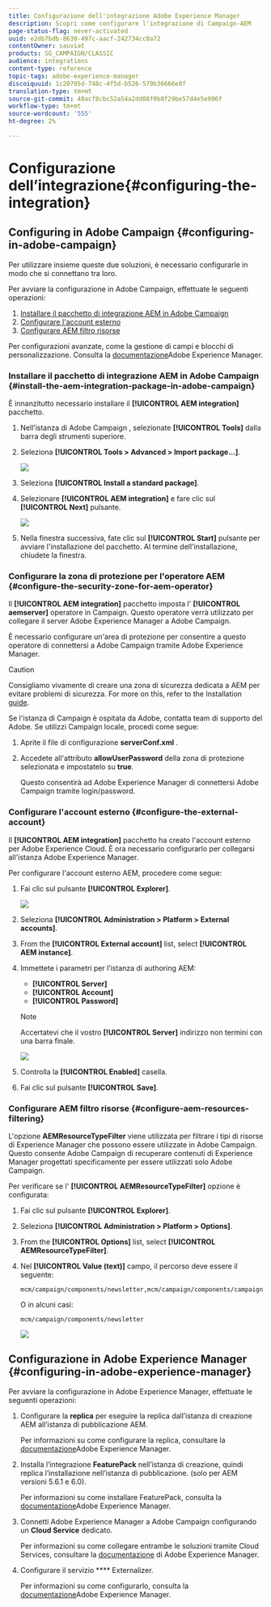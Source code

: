 ```yaml
---
title: Configurazione dell'integrazione Adobe Experience Manager
description: Scopri come configurare l'integrazione di Campaign-AEM
page-status-flag: never-activated
uuid: e2db7bdb-8630-497c-aacf-242734cc0a72
contentOwner: sauviat
products: SG_CAMPAIGN/CLASSIC
audience: integrations
content-type: reference
topic-tags: adobe-experience-manager
discoiquuid: 1c20795d-748c-4f5d-b526-579b36666e8f
translation-type: tm+mt
source-git-commit: 48acf8cbc52a54a2dd08f0b8f29be57d4e5e006f
workflow-type: tm+mt
source-wordcount: '555'
ht-degree: 2%

---
```



# Configurazione dell’integrazione{#configuring-the-integration}

## Configuring in Adobe Campaign {#configuring-in-adobe-campaign}

Per utilizzare insieme queste due soluzioni, è necessario configurarle in modo che si connettano tra loro.

Per avviare la configurazione in  Adobe Campaign, effettuate le seguenti operazioni:

1. [Installare il pacchetto di integrazione AEM in  Adobe Campaign](#install-the-aem-integration-package-in-adobe-campaign)
1. [Configurare l&#39;account esterno](#configure-the-external-account)
1. [Configurare AEM filtro risorse](#configure-aem-resources-filtering)

Per configurazioni avanzate, come la gestione di campi e blocchi di personalizzazione. Consulta la [documentazione](https://helpx.adobe.com/experience-manager/6-5/sites/administering/using/campaignonpremise.html)Adobe Experience Manager.

### Installare il pacchetto di integrazione AEM in  Adobe Campaign {#install-the-aem-integration-package-in-adobe-campaign}

È innanzitutto necessario installare il **[!UICONTROL AEM integration]** pacchetto.

1. Nell’istanza di Adobe Campaign , selezionate **[!UICONTROL Tools]** dalla barra degli strumenti superiore.
1. Seleziona **[!UICONTROL Tools > Advanced > Import package...]**.

   ![](assets/aem_config_1.png)

1. Seleziona **[!UICONTROL Install a standard package]**.
1. Selezionare **[!UICONTROL AEM integration]** e fare clic sul **[!UICONTROL Next]** pulsante.

   ![](assets/aem_config_2.png)

1. Nella finestra successiva, fate clic sul **[!UICONTROL Start]** pulsante per avviare l&#39;installazione del pacchetto. Al termine dell&#39;installazione, chiudete la finestra.

### Configurare la zona di protezione per l&#39;operatore AEM {#configure-the-security-zone-for-aem-operator}

Il **[!UICONTROL AEM integration]** pacchetto imposta l&#39; **[!UICONTROL aemserver]** operatore in Campaign. Questo operatore verrà utilizzato per collegare il server Adobe Experience Manager a  Adobe Campaign.

È necessario configurare un&#39;area di protezione per consentire a questo operatore di connettersi a  Adobe Campaign tramite Adobe Experience Manager.

>[!CAUTION]
>
>Consigliamo vivamente di creare una zona di sicurezza dedicata a AEM per evitare problemi di sicurezza. For more on this, refer to the Installation [guide](../../installation/using/configuring-campaign-server.md#defining-security-zones).

Se l&#39;istanza di Campaign è ospitata da  Adobe, contatta  team di supporto del Adobe. Se utilizzi Campaign locale, procedi come segue:

1. Aprite il file di configurazione **serverConf.xml** .
1. Accedete all&#39;attributo **allowUserPassword** della zona di protezione selezionata e impostatelo su **true**.

   Questo consentirà ad Adobe Experience Manager di connettersi  Adobe Campaign tramite login/password.

### Configurare l&#39;account esterno {#configure-the-external-account}

Il **[!UICONTROL AEM integration]** pacchetto ha creato l&#39;account esterno per Adobe Experience Cloud. È ora necessario configurarlo per collegarsi all&#39;istanza Adobe Experience Manager.

Per configurare l&#39;account esterno AEM, procedere come segue:

1. Fai clic sul pulsante **[!UICONTROL Explorer]**.

   ![](assets/aem_config_3.png)

1. Seleziona **[!UICONTROL Administration > Platform > External accounts]**.
1. From the **[!UICONTROL External account]** list, select **[!UICONTROL AEM instance]**.
1. Immettete i parametri per l’istanza di authoring AEM:

   * **[!UICONTROL Server]**
   * **[!UICONTROL Account]**
   * **[!UICONTROL Password]**

   >[!NOTE]
   >
   >Accertatevi che il vostro **[!UICONTROL Server]** indirizzo non termini con una barra finale.

   ![](assets/aem_config_4.png)

1. Controlla la **[!UICONTROL Enabled]** casella.
1. Fai clic sul pulsante **[!UICONTROL Save]**.

### Configurare AEM filtro risorse {#configure-aem-resources-filtering}

L&#39;opzione **AEMResourceTypeFilter** viene utilizzata per filtrare i tipi di risorse di Experience Manager  che possono essere utilizzate in  Adobe Campaign. Questo consente  Adobe Campaign di recuperare  contenuti di Experience Manager progettati specificamente per essere utilizzati  solo Adobe Campaign.

Per verificare se l&#39; **[!UICONTROL AEMResourceTypeFilter]** opzione è configurata:

1. Fai clic sul pulsante **[!UICONTROL Explorer]**.
1. Seleziona **[!UICONTROL Administration > Platform > Options]**.
1. From the **[!UICONTROL Options]** list, select **[!UICONTROL AEMResourceTypeFilter]**.
1. Nel **[!UICONTROL Value (text)]** campo, il percorso deve essere il seguente:

   ```
   mcm/campaign/components/newsletter,mcm/campaign/components/campaign_newsletterpage,mcm/neolane/components/newsletter
   ```

   O in alcuni casi:

   ```
   mcm/campaign/components/newsletter
   ```

   ![](assets/aem_config_5.png)

## Configurazione in Adobe Experience Manager {#configuring-in-adobe-experience-manager}

Per avviare la configurazione in Adobe Experience Manager, effettuate le seguenti operazioni:

1. Configurare la **replica** per eseguire la replica dall’istanza di creazione AEM all’istanza di pubblicazione AEM.

   Per informazioni su come configurare la replica, consultare la [documentazione](https://helpx.adobe.com/experience-manager/6-5/sites/deploying/using/replication.html)Adobe Experience Manager.

1. Installa l’integrazione **FeaturePack** nell’istanza di creazione, quindi replica l’installazione nell’istanza di pubblicazione. (solo per AEM versioni 5.6.1 e 6.0).

   Per informazioni su come installare FeaturePack, consulta la [documentazione](https://helpx.adobe.com/experience-manager/aem-previous-versions.html)Adobe Experience Manager.

1. Connetti Adobe Experience Manager a  Adobe Campaign configurando un **Cloud Service** dedicato.

   Per informazioni su come collegare entrambe le soluzioni tramite Cloud Services, consultare la [documentazione](https://helpx.adobe.com/experience-manager/6-5/sites/administering/using/campaignonpremise.html#ConfiguringAdobeExperienceManager) di Adobe Experience Manager.

1. Configurare il servizio **** Externalizer.

   Per informazioni su come configurarlo, consulta la [documentazione](https://helpx.adobe.com/experience-manager/6-5/sites/developing/using/externalizer.html)Adobe Experience Manager.

